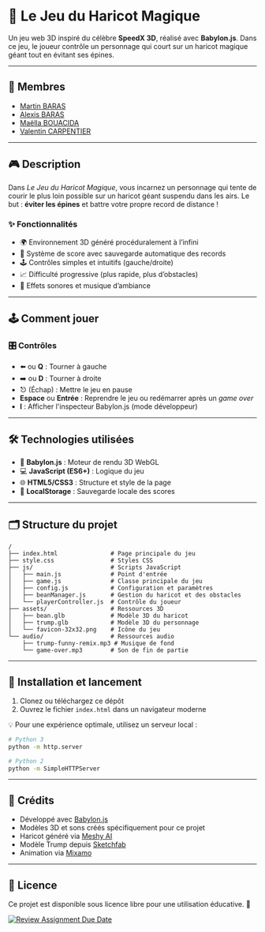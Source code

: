 # 🌱 Le Jeu du Haricot Magique

Un jeu web 3D inspiré du célèbre **SpeedX 3D**, réalisé avec **Babylon.js**. Dans ce jeu, le joueur contrôle un personnage qui court sur un haricot magique géant tout en évitant ses épines.

---

## 👥 Membres

- [Martin BARAS](https://github.com/LywenBG)
- [Alexis BARAS](https://github.com/Askenet)
- [Maëlla BOUACIDA](https://github.com/maellabcd)
- [Valentin CARPENTIER](https://github.com/Frosperino)

---

## 🎮 Description

Dans *Le Jeu du Haricot Magique*, vous incarnez un personnage qui tente de courir le plus loin possible sur un haricot géant suspendu dans les airs. Le but : **éviter les épines** et battre votre propre record de distance !

### ✨ Fonctionnalités

- 🌍 Environnement 3D généré procéduralement à l’infini  
- 🏅 Système de score avec sauvegarde automatique des records  
- 🕹️ Contrôles simples et intuitifs (gauche/droite)  
- 📈 Difficulté progressive (plus rapide, plus d’obstacles)  
- 🎵 Effets sonores et musique d’ambiance  

---

## 🕹️ Comment jouer

### 🎛️ Contrôles

- ⬅️ ou **Q** : Tourner à gauche  
- ➡️ ou **D** : Tourner à droite  
- ⎋ (Échap) : Mettre le jeu en pause  
- **Espace** ou **Entrée** : Reprendre le jeu ou redémarrer après un *game over*  
- **I** : Afficher l'inspecteur Babylon.js (mode développeur)

---

## 🛠️ Technologies utilisées

- 🔷 **Babylon.js** : Moteur de rendu 3D WebGL  
- 💻 **JavaScript (ES6+)** : Logique du jeu  
- 🌐 **HTML5/CSS3** : Structure et style de la page  
- 💾 **LocalStorage** : Sauvegarde locale des scores  

---

## 🗂️ Structure du projet

```
/
├── index.html               # Page principale du jeu
├── style.css                # Styles CSS
├── js/                      # Scripts JavaScript
│   ├── main.js              # Point d'entrée
│   ├── game.js              # Classe principale du jeu
│   ├── config.js            # Configuration et paramètres
│   ├── beanManager.js       # Gestion du haricot et des obstacles
│   └── playerController.js  # Contrôle du joueur
├── assets/                  # Ressources 3D
│   ├── bean.glb             # Modèle 3D du haricot
│   ├── trump.glb            # Modèle 3D du personnage
│   └── favicon-32x32.png    # Icône du jeu
└── audio/                   # Ressources audio
    ├── trump-funny-remix.mp3 # Musique de fond
    └── game-over.mp3        # Son de fin de partie
```

---

## 🚀 Installation et lancement

1. Clonez ou téléchargez ce dépôt  
2. Ouvrez le fichier `index.html` dans un navigateur moderne

💡 Pour une expérience optimale, utilisez un serveur local :

```bash
# Python 3
python -m http.server

# Python 2
python -m SimpleHTTPServer
```

---

## 🙌 Crédits

- Développé avec [Babylon.js](https://www.babylonjs.com/)  
- Modèles 3D et sons créés spécifiquement pour ce projet  
- Haricot généré via [Meshy AI](https://www.meshy.ai/)  
- Modèle Trump depuis [Sketchfab](https://sketchfab.com/)  
- Animation via [Mixamo](https://www.mixamo.com/)  

---

## 📄 Licence

Ce projet est disponible sous licence libre pour une utilisation éducative. 🌱

[![Review Assignment Due Date](https://classroom.github.com/assets/deadline-readme-button-22041afd0340ce965d47ae6ef1cefeee28c7c493a6346c4f15d667ab976d596c.svg)](https://classroom.github.com/a/tcwhlYLU)
